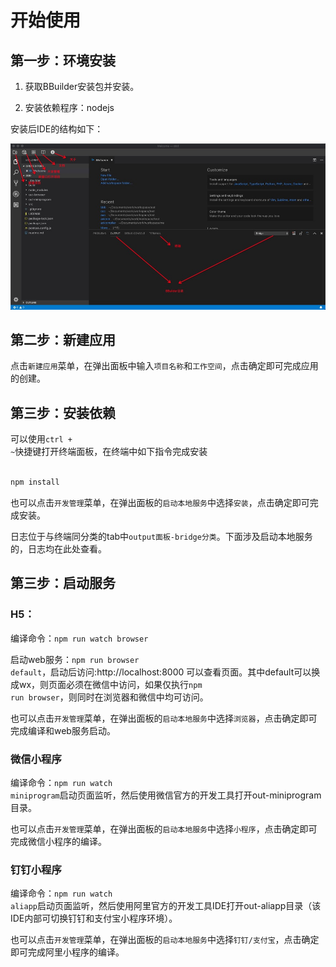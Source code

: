 # 开始使用


## 第一步：环境安装

1. 获取BBuilder安装包并安装。

2. 安装依赖程序：nodejs

安装后IDE的结构如下：

<img src="./ide.jpg"/>


## 第二步：新建应用

点击<code>新建应用</code>菜单，在弹出面板中输入<code>项目名称</code>和<code>工作空间</code>，点击确定即可完成应用的创建。


## 第三步：安装依赖

可以使用<code>ctrl + ~</code>快捷键打开终端面板，在终端中如下指令完成安装

```bash

npm install

```

也可以点击<code>开发管理</code>菜单，在弹出面板的<code>启动本地服务</code>中选择<code>安装</code>，点击确定即可完成安装。

日志位于与终端同分类的tab中<code>output面板-bridge分类</code>。下面涉及启动本地服务的，日志均在此处查看。


## 第三步：启动服务

### H5：

编译命令：<code>npm run watch browser</code>

启动web服务：<code>npm run browser default</code>，启动后访问:http://localhost:8000 可以查看页面。其中default可以换成wx，则页面必须在微信中访问，如果仅执行<code>npm run browser</code>，则同时在浏览器和微信中均可访问。 

也可以点击<code>开发管理</code>菜单，在弹出面板的<code>启动本地服务</code>中选择<code>浏览器</code>，点击确定即可完成编译和web服务启动。

### 微信小程序

编译命令：<code>npm run watch miniprogram</code>启动页面监听，然后使用微信官方的开发工具打开out-miniprogram目录。

也可以点击<code>开发管理</code>菜单，在弹出面板的<code>启动本地服务</code>中选择<code>小程序</code>，点击确定即可完成微信小程序的编译。

### 钉钉小程序

编译命令：<code>npm run watch aliapp</code>启动页面监听，然后使用阿里官方的开发工具IDE打开out-aliapp目录（该IDE内部可切换钉钉和支付宝小程序环境）。

也可以点击<code>开发管理</code>菜单，在弹出面板的<code>启动本地服务</code>中选择<code>钉钉/支付宝</code>，点击确定即可完成阿里小程序的编译。